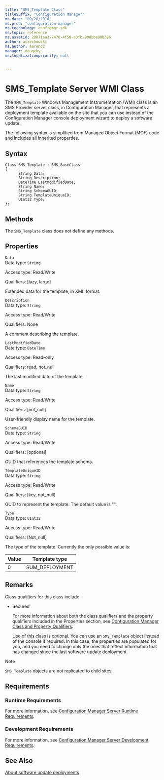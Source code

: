 ```yaml
---
title: "SMS_Template Class"
titleSuffix: "Configuration Manager"
ms.date: "09/20/2016"
ms.prod: "configuration-manager"
ms.technology: configmgr-sdk
ms.topic: reference
ms.assetid: 29b71ea3-7470-4f58-a3fb-89dbbe98b386
author: aczechowski
ms.author: aaroncz
manager: dougeby
ms.localizationpriority: null


---
```

# SMS_Template Server WMI Class
The `SMS_Template` Windows Management Instrumentation (WMI) class is an SMS Provider server class, in Configuration Manager, that represents a deployment template available on the site that you can use instead of the Configuration Manager console deployment wizard to deploy a software update.  

 The following syntax is simplified from Managed Object Format (MOF) code and includes all inherited properties.  

## Syntax  

```  
Class SMS_Template : SMS_BaseClass  
{  
      String Data;  
      String Description;  
      DateTime LastModifiedDate;  
      String Name;  
      String SchemaGUID;  
      String TemplateUniqueID;  
      UInt32 Type;  
};  
```  

## Methods  
 The `SMS_Template` class does not define any methods.  

## Properties  
 `Data`  
 Data type: `String`  

 Access type: Read/Write  

 Qualifiers: [lazy, large]  

 Extended data for the template, in XML format.  

 `Description`  
 Data type: `String`  

 Access type: Read/Write  

 Qualifiers: None  

 A comment describing the template.  

 `LastModifiedDate`  
 Data type: `DateTime`  

 Access type: Read-only  

 Qualifiers: read, not_null  

 The last modified date of the template.  

 `Name`  
 Data type: `String`  

 Access type: Read/Write  

 Qualifiers: [not_null]  

 User-friendly display name for the template.  

 `SchemaGUID`  
 Data type: `String`  

 Access type: Read/Write  

 Qualifiers: [optional]  

 GUID that references the template schema.  

 `TemplateUniqueID`  
 Data type: `String`  

 Access type: Read/Write  

 Qualifiers: [key, not_null]  

 GUID to represent the template. The default value is "".  

 `Type`  
 Data type: `UInt32`  

 Access type: Read/Write  

 Qualifiers: [Not_null]  

 The type of the template. Currently the only possible value is:  

| Value | Template type |  
| ----- | ------------- |  
|0|SUM_DEPLOYMENT|  

## Remarks  
 Class qualifiers for this class include:  

- Secured  

  For more information about both the class qualifiers and the property qualifiers included in the Properties section, see [Configuration Manager Class and Property Qualifiers](../../../develop/reference/misc/class-and-property-qualifiers.md).  

  Use of this class is optional. You can use an `SMS_Template` object instead of the console if required. In this case, the properties are populated for you, and you need to change only the ones that reflect information that has changed since the last software update deployment.  

> [!NOTE]
>  `SMS_Template` objects are not replicated to child sites.  

## Requirements  

### Runtime Requirements  
 For more information, see [Configuration Manager Server Runtime Requirements](../../../develop/core/reqs/server-runtime-requirements.md).  

### Development Requirements  
 For more information, see [Configuration Manager Server Development Requirements](../../../develop/core/reqs/server-development-requirements.md).  

## See Also  
 [About software update deployments](../../sum/about-software-updates-deployments.md)
